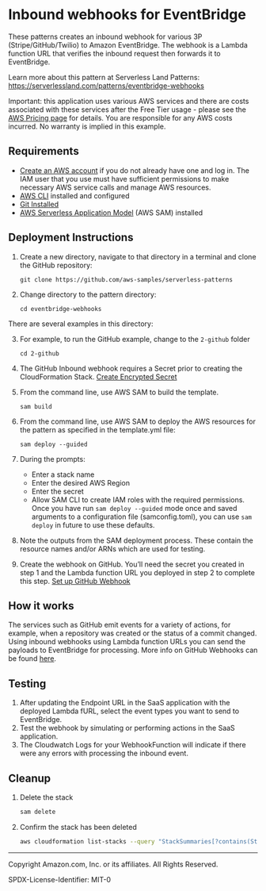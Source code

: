 # Inbound webhooks for EventBridge

These patterns creates an inbound webhook for various 3P (Stripe/GitHub/Twilio) to Amazon EventBridge. The webhook is a Lambda function URL that verifies the inbound request then forwards it to EventBridge.

Learn more about this pattern at Serverless Land Patterns: https://serverlessland.com/patterns/eventbridge-webhooks

Important: this application uses various AWS services and there are costs associated with these services after the Free Tier usage - please see the [AWS Pricing page](https://aws.amazon.com/pricing/) for details. You are responsible for any AWS costs incurred. No warranty is implied in this example.

## Requirements

* [Create an AWS account](https://portal.aws.amazon.com/gp/aws/developer/registration/index.html) if you do not already have one and log in. The IAM user that you use must have sufficient permissions to make necessary AWS service calls and manage AWS resources.
* [AWS CLI](https://docs.aws.amazon.com/cli/latest/userguide/install-cliv2.html) installed and configured
* [Git Installed](https://git-scm.com/book/en/v2/Getting-Started-Installing-Git)
* [AWS Serverless Application Model](https://docs.aws.amazon.com/serverless-application-model/latest/developerguide/serverless-sam-cli-install.html) (AWS SAM) installed

## Deployment Instructions

1. Create a new directory, navigate to that directory in a terminal and clone the GitHub repository:
    ``` 
    git clone https://github.com/aws-samples/serverless-patterns
    ```
2. Change directory to the pattern directory:
    ```
    cd eventbridge-webhooks
    ```
There are several examples in this directory: 

3. For example, to run the GitHub example, change to the `2-github` folder
    ```
    cd 2-github
    ```
5. The GitHub Inbound webhook requires a Secret prior to creating the CloudFormation Stack. [Create Encrypted Secret](https://docs.github.com/en/actions/security-guides/encrypted-secrets)
6. From the command line, use AWS SAM to build the template.
    ```
    sam build
    ```
7. From the command line, use AWS SAM to deploy the AWS resources for the pattern as specified in the template.yml file:
    ```
    sam deploy --guided
    ```
8. During the prompts:
    * Enter a stack name
    * Enter the desired AWS Region
    * Enter the secret
    * Allow SAM CLI to create IAM roles with the required permissions.
    Once you have run `sam deploy --guided` mode once and saved arguments to a configuration file (samconfig.toml), you can use `sam deploy` in future to use these defaults.

9.  Note the outputs from the SAM deployment process. These contain the resource names and/or ARNs which are used for testing.

10. Create the webhook on GitHub. You’ll need the secret you created in step 1 and the Lambda function URL you deployed in step 2 to complete this step. [Set up GitHub Webhook](https://docs.github.com/en/developers/webhooks-and-events/webhooks/creating-webhooks)
 
## How it works

The services such as GitHub emit events for a variety of actions, for example, when a repository was created or the status of a commit changed. Using inbound webhooks using Lambda function URLs you can send the payloads to EventBridge for processing. More info on GitHub Webhooks can be found [here](https://docs.github.com/en/developers/webhooks-and-events/webhooks/about-webhooks).

## Testing

1. After updating the Endpoint URL in the SaaS application with the deployed Lambda fURL, select the event types you want to send to EventBridge.
2. Test the webhook by simulating or performing actions in the SaaS application.
3. The Cloudwatch Logs for your WebhookFunction will indicate if there were any errors with processing the inbound event.

## Cleanup
 
1. Delete the stack
    ```bash
    sam delete
    ```
2. Confirm the stack has been deleted
    ```bash
    aws cloudformation list-stacks --query "StackSummaries[?contains(StackName,'STACK_NAME')].StackStatus"
    ```
----
Copyright Amazon.com, Inc. or its affiliates. All Rights Reserved.

SPDX-License-Identifier: MIT-0
